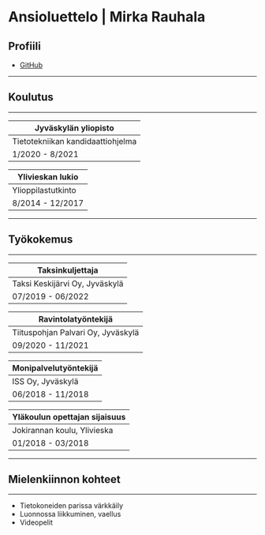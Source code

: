 # Ansioluettelo | Mirka Rauhala
<!---[![Mirka](img/cv_kuva.jpg)-->

## Profiili
- [GitHub](https://github.com/rauhalam) 

---

## Koulutus

---

| Jyväskylän yliopisto |
| --- |
| Tietotekniikan kandidaattiohjelma |
| 1/2020 - 8/2021 |

| Ylivieskan lukio |
| --- |
| Ylioppilastutkinto |
| 8/2014 - 12/2017 |

---

## Työkokemus

---

| Taksinkuljettaja |
| --- |
| Taksi Keskijärvi Oy, Jyväskylä |
| 07/2019 - 06/2022 |

| Ravintolatyöntekijä |
| --- |
| Tiituspohjan Palvari Oy, Jyväskylä |
| 09/2020 - 11/2021 |

| Monipalvelutyöntekijä |
| --- |
| ISS Oy, Jyväskylä |
| 06/2018 - 11/2018 |

| Yläkoulun opettajan sijaisuus |
| --- |
| Jokirannan koulu, Ylivieska |
| 01/2018 - 03/2018 |

---

## Mielenkiinnon kohteet

---

- Tietokoneiden parissa värkkäily
- Luonnossa liikkuminen, vaellus
- Videopelit
